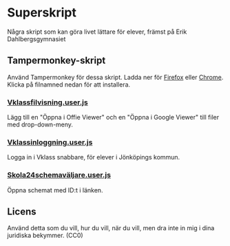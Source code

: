 # Superskript
Några skript som kan göra livet lättare för elever, främst på Erik Dahlbergsgymnasiet

## Tampermonkey-skript
Använd Tampermonkey för dessa skript. Ladda ner för  [Firefox](https://addons.mozilla.org/sv-SE/firefox/addon/tampermonkey/) eller [Chrome](https://chrome.google.com/webstore/detail/tampermonkey/dhdgffkkebhmkfjojejmpbldmpobfkfo). Klicka på filnamned nedan för att installera.

### [Vklassfilvisning.user.js](Vklassfilvisning.user.js?raw=1)
Lägg till en "Öppna i Offie Viewer" och en "Öppna i Google Viewer" till filer med drop-down-meny.

### [Vklassinloggning.user.js](Vklassinloggning.user.js?raw=1)
Logga in i Vklass snabbare, för elever i Jönköpings kommun.

### [Skola24schemaväljare.user.js](Skola24schemaväljare.user.js?raw=1)
Öppna schemat med ID:t i länken.

## Licens
Använd detta som du vill, hur du vill, när du vill, men dra inte in mig i dina juridiska bekymmer. (CC0)

